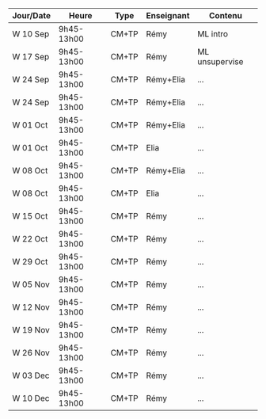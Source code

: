 | Jour/Date | Heure       | Type        | Enseignant | Contenu |
|-----------|-------------|-------------|------------|------------|
| W 10 Sep   | 9h45-13h00     | CM+TP          | Rémy       | ML intro |
| W 17 Sep   | 9h45-13h00     | CM+TP          | Rémy       | ML unsupervise |
| W 24 Sep   | 9h45-13h00     | CM+TP          | Rémy+Elia       | ... |
| W 24 Sep   | 9h45-13h00     | CM+TP          | Rémy+Elia       | ... |
| W 01 Oct   | 9h45-13h00     | CM+TP          | Rémy+Elia       | ... |
| W 01 Oct   | 9h45-13h00     | CM+TP          | Elia       | ... |
| W 08 Oct   | 9h45-13h00     | CM+TP          | Rémy+Elia       | ... |
| W 08 Oct   | 9h45-13h00     | CM+TP          | Elia       | ... |
| W 15 Oct   | 9h45-13h00     | CM+TP          | Rémy       | ... |
| W 22 Oct   | 9h45-13h00     | CM+TP          | Rémy       | ... |
| W 29 Oct   | 9h45-13h00     | CM+TP          | Rémy       | ... |
| W 05 Nov   | 9h45-13h00     | CM+TP          | Rémy       | ... |
| W 12 Nov   | 9h45-13h00     | CM+TP          | Rémy       | ... |
| W 19 Nov   | 9h45-13h00     | CM+TP          | Rémy       | ... |
| W 26 Nov   | 9h45-13h00     | CM+TP          | Rémy       | ... |
| W 03 Dec   | 9h45-13h00     | CM+TP          | Rémy       | ... |
| W 10 Dec   | 9h45-13h00     | CM+TP          | Rémy       | ... |
